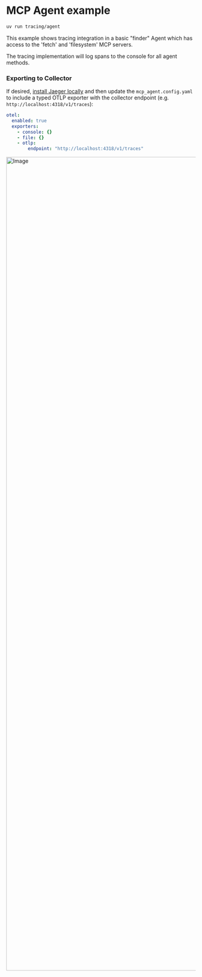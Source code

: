 # MCP Agent example

```bash
uv run tracing/agent
```

This example shows tracing integration in a basic "finder" Agent which has access to the 'fetch' and 'filesystem' MCP servers.

The tracing implementation will log spans to the console for all agent methods.

### Exporting to Collector

If desired, [install Jaeger locally](https://www.jaegertracing.io/docs/2.5/getting-started/) and then update the `mcp_agent.config.yaml` to include a typed OTLP exporter with the collector endpoint (e.g. `http://localhost:4318/v1/traces`):

```yaml
otel:
  enabled: true
  exporters:
    - console: {}
    - file: {}
    - otlp:
        endpoint: "http://localhost:4318/v1/traces"
```

<img width="2160" alt="Image" src="https://github.com/user-attachments/assets/93ffc4e5-f255-43a9-be3a-755994fec809" />
